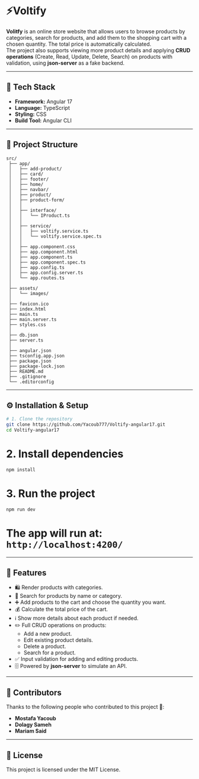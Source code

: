 # ⚡Voltify

**Volitfy** is an online store website that allows users to browse products by categories, search for products, and add them to the shopping cart with a chosen quantity. The total price is automatically calculated.  
The project also supports viewing more product details and applying **CRUD operations** (Create, Read, Update, Delete, Search) on products with validation, using **json-server** as a fake backend.

---

## 🚀 Tech Stack
- **Framework:** Angular 17  
- **Language:** TypeScript  
- **Styling:** CSS  
- **Build Tool:** Angular CLI  

---

## 📂 Project Structure
```
src/
 ├── app/
 │   ├── add-product/
 │   ├── card/
 │   ├── footer/
 │   ├── home/
 │   ├── navbar/
 │   ├── product/
 │   ├── product-form/
 │   │
 │   ├── interface/
 │   │   └── IProduct.ts
 │   │
 │   ├── service/
 │   │   ├── voltify.service.ts
 │   │   └── voltify.service.spec.ts
 │   │
 │   ├── app.component.css
 │   ├── app.component.html
 │   ├── app.component.ts
 │   ├── app.component.spec.ts
 │   ├── app.config.ts
 │   ├── app.config.server.ts
 │   └── app.routes.ts
 │
 ├── assets/
 │   └── images/
 │
 ├── favicon.ico
 ├── index.html
 ├── main.ts
 ├── main.server.ts
 ├── styles.css
 │
 ├── db.json
 ├── server.ts
 │
 ├── angular.json
 ├── tsconfig.app.json
 ├── package.json
 ├── package-lock.json
 ├── README.md
 ├── .gitignore
 └── .editorconfig

```

---

## ⚙️ Installation & Setup
```bash
# 1. Clone the repository
git clone https://github.com/Yacoub777/Voltify-angular17.git
cd Voltify-angular17
```
# 2. Install dependencies
```bash
npm install
```
# 3. Run the project
```bash
npm run dev
```
# The app will run at: `http://localhost:4200/`
---

## 🚀 Features
- 🛍️ Render products with categories.
- 🔎 Search for products by name or category.
- ➕ Add products to the cart and choose the quantity you want.
- 💰 Calculate the total price of the cart.
- ℹ️ Show more details about each product if needed.
- ✏️ Full CRUD operations on products:
  - Add a new product.
  - Edit existing product details.
  - Delete a product.
  - Search for a product.
- ✅ Input validation for adding and editing products.
- 🗄️ Powered by **json-server** to simulate an API.
---

## 👥 Contributors

Thanks to the following people who contributed to this project 💙:

- **Mostafa Yacoub**  
- **Dolagy Sameh**  
- **Mariam Said**

---
## 📖 License
This project is licensed under the MIT License.



